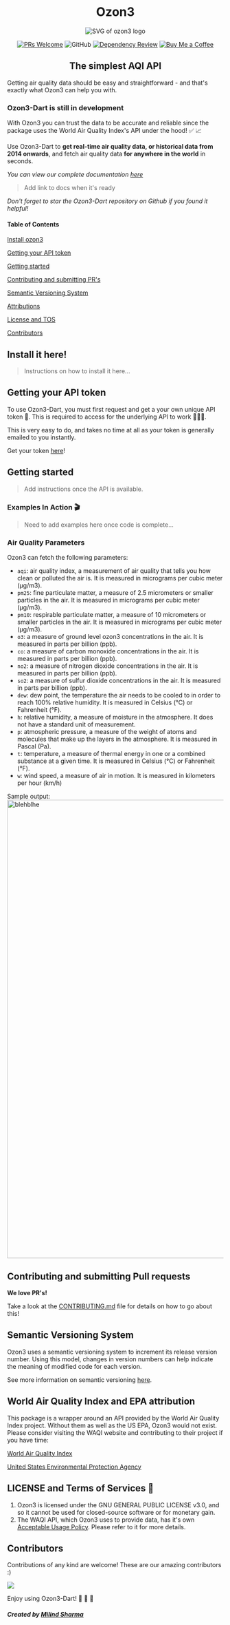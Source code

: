 

<div align=center

</br>

# Ozon3

![SVG of ozon3 logo](/src/media/ozon3_logo.svg)

 <a href="CONTRIBUTING.md#pull-requests"><img src="https://img.shields.io/badge/PRs-welcome-brightgreen.svg" alt="PRs Welcome"></a> ![GitHub](https://img.shields.io/github/license/Ozon3Org/Ozon3) [![Dependency Review](https://github.com/Ozon3Org/Ozon3/actions/workflows/dependency-review.yml/badge.svg)](https://github.com/Ozon3Org/Ozon3/actions/workflows/dependency-review.yml) 
[![Buy Me a Coffee](https://img.shields.io/badge/buy_me_a_coffee-orange.svg?style=flat)](https://www.buymeacoffee.com/MilindSharma)

## The simplest AQI API

</div>

Getting air quality data should be easy and straightforward - and that's exactly what Ozon3 can help you with.

### **Ozon3-Dart is still in development**
With Ozon3 you can trust the data to be accurate and reliable since the package uses the World Air Quality Index's API under the hood! ✅ 📈

Use Ozon3-Dart to **get real-time air quality data, or historical data from 2014 onwards**, and fetch air quality data **for anywhere in the world** in seconds.


_You can view our complete documentation [here]()_
> Add link to docs when it's ready

_Don't forget to star the Ozon3-Dart repository on Github if you found it helpful!_

#### Table of Contents

[Install ozon3](#install-it-here)

[Getting your API token](#getting-your-api-token)

[Getting started](#getting-started)

[Contributing and submitting PR's](#contributing-and-submitting-pull-requests)

[Semantic Versioning System](#semantic-versioning-system)

[Attributions](#world-air-quality-index-and-epa-attribution)

[License and TOS](#license-and-terms-of-service)

[Contributors](#contributors)

## Install it here!

> Instructions on how to install it here...

## Getting your API token

To use Ozon3-Dart, you must first request and get a your own unique API token 🎫. This is required to access for the underlying API to work 👮🏼‍♂️.

This is very easy to do, and takes no time at all as your token is generally emailed to you instantly.

Get your token [here](https://aqicn.org/data-platform/token/#/)!

## Getting started

> Add instructions once the API is available.

### Examples In Action 🎬
> Need to add examples here once code is complete...

### Air Quality Parameters

Ozon3 can fetch the following parameters:

 * `aqi`: air quality index, a measurement of air quality that tells you how clean or polluted the air is. It is measured in micrograms per cubic meter (µg/m3).
 * `pm25`: fine particulate matter, a measure of 2.5 micrometers or smaller particles in the air. It is measured in micrograms per cubic meter (µg/m3).
 * `pm10`: respirable particulate matter, a measure of 10 micrometers or smaller particles in the air. It is measured in micrograms per cubic meter (µg/m3).
 * `o3`: a measure of ground level ozon3 concentrations in the air. It is measured in parts per billion (ppb).
 * `co`: a measure of carbon monoxide concentrations in the air. It is measured in parts per billion (ppb).
 * `no2`: a measure of nitrogen dioxide concentrations in the air. It is measured in parts per billion (ppb).
 * `so2`: a measure of sulfur dioxide concentrations in the air. It is measured in parts per billion (ppb).
 * `dew`: dew point, the temperature the air needs to be cooled to in order to reach 100% relative humidity. It is measured in Celsius (°C) or Fahrenheit (°F).
 * `h`: relative humidity, a measure of moisture in the atmosphere. It does not have a standard unit of measurement.
 * `p`: atmospheric pressure, a measure of the weight of atoms and molecules that make up the layers in the atmosphere. It is measured in Pascal (Pa).
 * `t`: temperature, a measure of thermal energy in one or a combined substance at a given time. It is measured in Celsius (°C) or Fahrenheit (°F).
 * `w`: wind speed, a measure of air in motion. It is measured in kilometers per hour (km/h)

Sample output:
<img width="1065" alt="blehblhe" src="./src/media/sample-output.png">

## Contributing and submitting Pull requests

**We love PR's!**

Take a look at the [CONTRIBUTING.md](https://github.com/Ozon3Org/Ozon3-Dart/blob/main/CONTRIBUTING.md) file for details on how to go about this!

## Semantic Versioning System

Ozon3 uses a semantic versioning system to increment its release version number. Using this model, changes in version numbers can help indicate the meaning of modified code for each version.

See more information on semantic versioning [here](https://github.com/Ozon3Org/Ozon3-Dart/discussions/26).

## World Air Quality Index and EPA attribution

This package is a wrapper around an API provided by the World Air Quality Index project. Without them as well as the US EPA, Ozon3 would not exist. Please consider visiting the WAQI website and contributing to their project if you have time:

[World Air Quality Index](https://aqicn.org/contact/)

[United States Environmental Protection Agency](https://www.epa.gov/aboutepa)

## LICENSE and Terms of Services 📰

1. Ozon3 is licensed under the GNU GENERAL PUBLIC LICENSE v3.0, and so it cannot be used for closed-source software or for monetary gain.
2. The WAQI API, which Ozon3 uses to provide data, has it's own [Acceptable Usage Policy](https://aqicn.org/api/tos/). Please refer to it for more details.

## Contributors

Contributions of any kind are welcome! These are our amazing contributors :)

<a href="https://github.com/Ozon3Org/Ozon3-Dart/graphs/contributors">
  <img src="https://contrib.rocks/image?repo=Ozon3Org/Ozon3-Dart" />
</a>

Enjoy using Ozon3-Dart!
🥳 🍾 🚀

#### _Created by [Milind Sharma](https://github.com/Milind220)_
